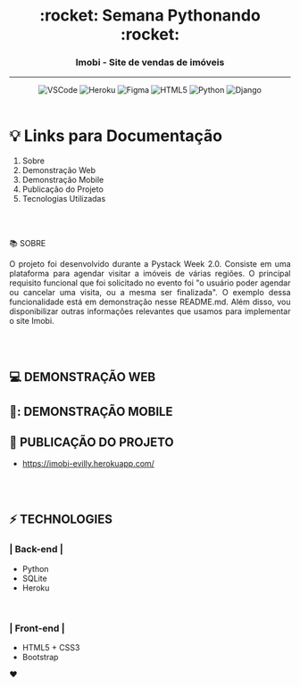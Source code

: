 <div align = "center">
<h1>:rocket: Semana Pythonando :rocket:</h1>
<h3>Imobi - Site de vendas de imóveis  </h3>
  <hr>
  

![VSCode](https://img.shields.io/badge/-VSCode-0085D1?style=flat-square&logo=visual-studio-code&logoColor=white)
![Heroku](https://img.shields.io/badge/-Heroku-430098?style=flat-square&logo=heroku&logoColor=white)
![Figma](https://img.shields.io/badge/-Figma-EA4C1D?style=flat-square&logo=figma&logoColor=white)
![HTML5](https://img.shields.io/badge/html5-%23E34F26.svg?style=flat-square&logo=html5&logoColor=white)
![Python](https://img.shields.io/badge/python-3670A0?style=flat-square&logo=python&logoColor=ffdd54)
![Django](https://img.shields.io/badge/django-%23092E20.svg?style=flat-square&logo=django&logoColor=white)
<br>
<br>


  
</div>

# :bulb: Links para Documentação

1. Sobre 
2. Demonstração Web
3. Demonstração Mobile
4. Publicação do Projeto
5. Tecnologias Utilizadas
<br>
<br>



:books: SOBRE
<br>

<p align="justify">O projeto foi desenvolvido durante a Pystack Week 2.0. Consiste em uma plataforma para agendar visitar a imóveis de várias regiões. O principal requisito funcional que foi solicitado no evento foi "o usuário poder agendar ou cancelar uma visita, ou a mesma ser finalizada". O exemplo dessa funcionalidade está em demonstração nesse README.md. Além disso, vou disponibilizar outras informações relevantes que usamos para implementar o site Imobi.</p>

 
<br>
<br>

## :computer: DEMONSTRAÇÃO WEB









## 📱: DEMONSTRAÇÃO MOBILE









## :loudspeaker: PUBLICAÇÃO DO PROJETO 

- https://imobi-evilly.herokuapp.com/

<br>
<br>



## :zap: TECHNOLOGIES


### | Back-end | 

* Python 
* SQLite  
* Heroku 

<br>

### | Front-end | 
* HTML5 + CSS3 
* Bootstrap 


:heart: 
